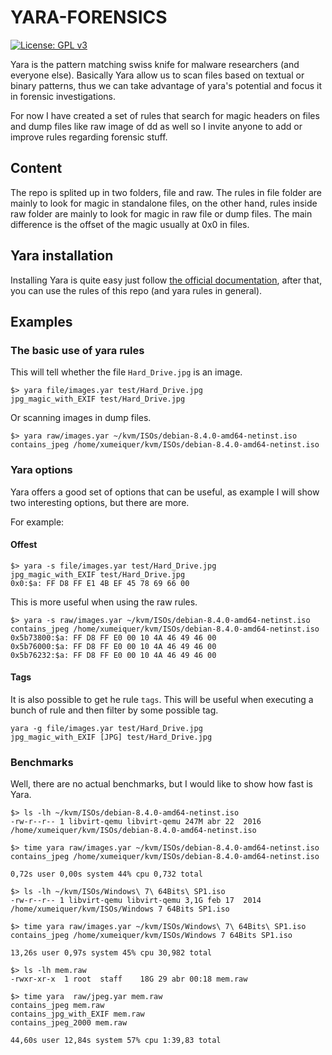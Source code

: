 YARA-FORENSICS
==============

[![License: GPL v3](https://img.shields.io/badge/License-GPL%20v3-blue.svg)](http://www.gnu.org/licenses/gpl-3.0)

Yara is the pattern matching swiss knife for malware researchers (and everyone else). Basically Yara allow us to scan files based on textual or binary patterns, thus we can take advantage of yara's potential and focus it in forensic investigations.

For now I have created a set of rules that search for magic headers on files and dump files like raw image of dd as well so I invite anyone to add or improve rules regarding forensic stuff.

## Content

The repo is splited up in two folders, file and raw. The rules in file folder are mainly to look for magic in standalone files, on the other hand, rules inside raw folder are mainly to look for magic in raw file or dump files. The main difference is the offset of the magic usually at 0x0 in files.

## Yara installation

Installing Yara is quite easy just follow [the official documentation](http://yara.readthedocs.io/en/v3.5.0/gettingstarted.html), after that, you can use the rules of this repo (and yara rules in general).

## Examples

### The basic use of yara rules

This will tell whether the file `Hard_Drive.jpg` is an image.

```
$> yara file/images.yar test/Hard_Drive.jpg
jpg_magic_with_EXIF test/Hard_Drive.jpg
```
Or scanning images in dump files.

```
$> yara raw/images.yar ~/kvm/ISOs/debian-8.4.0-amd64-netinst.iso
contains_jpeg /home/xumeiquer/kvm/ISOs/debian-8.4.0-amd64-netinst.iso
```

### Yara options
Yara offers a good set of options that can be useful, as example I will show two interesting options, but there are more.

For example:

#### Offest
```
$> yara -s file/images.yar test/Hard_Drive.jpg
jpg_magic_with_EXIF test/Hard_Drive.jpg
0x0:$a: FF D8 FF E1 4B EF 45 78 69 66 00
```

This is more useful when using the raw rules.

```
$> yara -s raw/images.yar ~/kvm/ISOs/debian-8.4.0-amd64-netinst.iso
contains_jpeg /home/xumeiquer/kvm/ISOs/debian-8.4.0-amd64-netinst.iso
0x5b73800:$a: FF D8 FF E0 00 10 4A 46 49 46 00
0x5b76000:$a: FF D8 FF E0 00 10 4A 46 49 46 00
0x5b76232:$a: FF D8 FF E0 00 10 4A 46 49 46 00
```

#### Tags
It is also possible to get he rule `tags`. This will be useful when executing a bunch of rule and then filter by some possible tag.

```
yara -g file/images.yar test/Hard_Drive.jpg
jpg_magic_with_EXIF [JPG] test/Hard_Drive.jpg
```

### Benchmarks

Well, there are no actual benchmarks, but I would like to show how fast is Yara.

```
$> ls -lh ~/kvm/ISOs/debian-8.4.0-amd64-netinst.iso
-rw-r--r-- 1 libvirt-qemu libvirt-qemu 247M abr 22  2016 /home/xumeiquer/kvm/ISOs/debian-8.4.0-amd64-netinst.iso

$> time yara raw/images.yar ~/kvm/ISOs/debian-8.4.0-amd64-netinst.iso
contains_jpeg /home/xumeiquer/kvm/ISOs/debian-8.4.0-amd64-netinst.iso

0,72s user 0,00s system 44% cpu 0,732 total

```

```
$> ls -lh ~/kvm/ISOs/Windows\ 7\ 64Bits\ SP1.iso
-rw-r--r-- 1 libvirt-qemu libvirt-qemu 3,1G feb 17  2014 /home/xumeiquer/kvm/ISOs/Windows 7 64Bits SP1.iso

$> time yara raw/images.yar ~/kvm/ISOs/Windows\ 7\ 64Bits\ SP1.iso
contains_jpeg /home/xumeiquer/kvm/ISOs/Windows 7 64Bits SP1.iso

13,26s user 0,97s system 45% cpu 30,982 total
```

```
$> ls -lh mem.raw
-rwxr-xr-x  1 root  staff    18G 29 abr 00:18 mem.raw

$> time yara  raw/jpeg.yar mem.raw
contains_jpeg mem.raw
contains_jpg_with_EXIF mem.raw
contains_jpeg_2000 mem.raw

44,60s user 12,84s system 57% cpu 1:39,83 total
```
